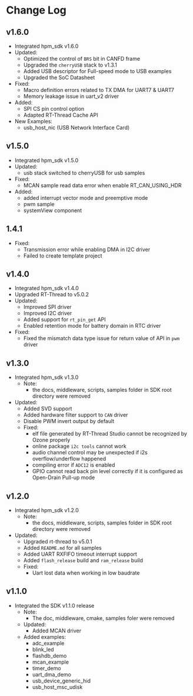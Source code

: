 # Change Log

## v1.6.0

- Integrated hpm_sdk v1.6.0
- Updated:
    - Optimized the control of `BRS` bit in CANFD frame
    - Upgraded the `cherryUSB` stack to v1.3.1
    - Added USB descriptor for Full-speed mode to USB examples
    - Upgraded the SoC Datasheet
- Fixed:
    - Macro definition errors related to  TX DMA for UART7 & UART7 
    - Memory leakage issue in uart_v2 driver
- Added:
    - SPI CS pin control option
    - Adapted RT-Thread Cache API
- New Examples:
    - usb_host_nic (USB Network Interface Card)

## v1.5.0

- Integrated hpm_sdk v1.5.0
- Updated:
    - usb stack switched to cherryUSB for usb samples
- Fixed:
    - MCAN sample read data error when enable RT_CAN_USING_HDR
- Added:
    - added interrupt vector mode and preemptive mode
    - pwm sample
    - systemView component

## 1.4.1
- Fixed:
  - Transmission error while enabling DMA in I2C driver
  - Failed to create template project

## v1.4.0
- Integrated hpm_sdk v1.4.0
- Upgraded RT-Thread to v5.0.2
- Updated:
  - Improved SPI driver
  - Improved I2C driver
  - Added support for `rt_pin_get` API
  - Enabled retention mode for battery domain in RTC driver
- Fixed:
  - Fixed the mismatch data type issue for return value of API in `pwm` driver

## v1.3.0
- Integrated hpm_sdk v1.3.0
  - Note:
    - the docs, middleware, scripts, samples folder in SDK root directory were removed
- Updated:
    - Added SVD support
    - Added hardware filter support to `CAN` driver
    - Disable PWM invert output by default
  - Fixed:
    - elf file generated by RT-Thread Studio cannot be recognized by Ozone properly
    - online package `i2c tools` cannot work
    - audio channel control may be unexpected if i2s overflow/underflow happened
    - compiling error if `ADC12` is enabled
    - GPIO cannot read back pin level correctly if it is configured as Open-Drain Pull-up mode

## v1.2.0
- Integrated hpm_sdk v1.2.0
  - Note:
    - the docs, middleware, scripts, samples folder in SDK root directory were removed
- Updated:
    - Upgraded rt-thread to v5.0.1
    - Added `README.md` for all samples
    - Added UART RXFIFO timeout interrupt support
    - Added `flash_release` build and `ram_release` build
  - Fixed:
    - Uart lost data when working in low baudrate

## v1.1.0
- Integrated the SDK v1.1.0 release
  - Note:
    - The doc, middleware, cmake, samples foler were removed
  - Updated:
    - Added MCAN driver
  - Added examples:
    - adc_example
    - blink_led
    - flashdb_demo
    - mcan_example
    - timer_demo
    - uart_dma_demo
    - usb_device_generic_hid
    - usb_host_msc_udisk